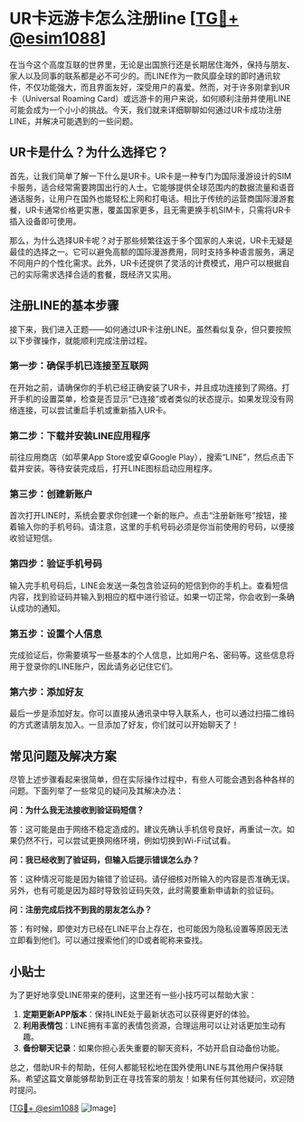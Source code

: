# UR卡远游卡怎么注册line [[TG💪+ @esim1088](https://t.me/s/esim1088)]

在当今这个高度互联的世界里，无论是出国旅行还是长期居住海外，保持与朋友、家人以及同事的联系都是必不可少的。而LINE作为一款风靡全球的即时通讯软件，不仅功能强大，而且界面友好，深受用户的喜爱。然而，对于许多刚拿到UR卡（Universal Roaming Card）或远游卡的用户来说，如何顺利注册并使用LINE可能会成为一个小小的挑战。今天，我们就来详细聊聊如何通过UR卡成功注册LINE，并解决可能遇到的一些问题。

## UR卡是什么？为什么选择它？

首先，让我们简单了解一下什么是UR卡。UR卡是一种专门为国际漫游设计的SIM卡服务，适合经常需要跨国出行的人士。它能够提供全球范围内的数据流量和语音通话服务，让用户在国外也能轻松上网和打电话。相比于传统的运营商国际漫游套餐，UR卡通常价格更实惠，覆盖国家更多，且无需更换手机SIM卡，只需将UR卡插入设备即可使用。

那么，为什么选择UR卡呢？对于那些频繁往返于多个国家的人来说，UR卡无疑是最佳的选择之一。它可以避免高额的国际漫游费用，同时支持多种语言服务，满足不同用户的个性化需求。此外，UR卡还提供了灵活的计费模式，用户可以根据自己的实际需求选择合适的套餐，既经济又实用。

## 注册LINE的基本步骤

接下来，我们进入正题——如何通过UR卡注册LINE。虽然看似复杂，但只要按照以下步骤操作，就能顺利完成注册过程。

### 第一步：确保手机已连接至互联网

在开始之前，请确保你的手机已经正确安装了UR卡，并且成功连接到了网络。打开手机的设置菜单，检查是否显示“已连接”或者类似的状态提示。如果发现没有网络连接，可以尝试重启手机或重新插入UR卡。

### 第二步：下载并安装LINE应用程序

前往应用商店（如苹果App Store或安卓Google Play），搜索“LINE”，然后点击下载并安装。等待安装完成后，打开LINE图标启动应用程序。

### 第三步：创建新账户

首次打开LINE时，系统会要求你创建一个新的账户。点击“注册新账号”按钮，接着输入你的手机号码。请注意，这里的手机号码必须是你当前使用的号码，以便接收验证短信。

### 第四步：验证手机号码

输入完手机号码后，LINE会发送一条包含验证码的短信到你的手机上。查看短信内容，找到验证码并输入到相应的框中进行验证。如果一切正常，你会收到一条确认成功的通知。

### 第五步：设置个人信息

完成验证后，你需要填写一些基本的个人信息，比如用户名、密码等。这些信息将用于登录你的LINE账户，因此请务必记住它们。

### 第六步：添加好友

最后一步是添加好友。你可以直接从通讯录中导入联系人，也可以通过扫描二维码的方式邀请朋友加入。一旦添加了好友，你们就可以开始聊天了！

## 常见问题及解决方案

尽管上述步骤看起来很简单，但在实际操作过程中，有些人可能会遇到各种各样的问题。下面列举了一些常见的疑问及其解决办法：

**问：为什么我无法接收到验证码短信？**

答：这可能是由于网络不稳定造成的。建议先确认手机信号良好，再重试一次。如果仍然不行，可以尝试更换网络环境，例如切换到Wi-Fi试试看。

**问：我已经收到了验证码，但输入后提示错误怎么办？**

答：这种情况可能是因为输错了验证码。请仔细核对所输入的内容是否准确无误。另外，也有可能是因为超时导致验证码失效，此时需要重新申请新的验证码。

**问：注册完成后找不到我的朋友怎么办？**

答：有时候，即使对方已经在LINE平台上存在，也可能因为隐私设置等原因无法立即看到他们。可以通过搜索他们的ID或者昵称来查找。

## 小贴士

为了更好地享受LINE带来的便利，这里还有一些小技巧可以帮助大家：

1. **定期更新APP版本**：保持LINE处于最新状态可以获得更好的体验。
2. **利用表情包**：LINE拥有丰富的表情包资源，合理运用可以让对话更加生动有趣。
3. **备份聊天记录**：如果你担心丢失重要的聊天资料，不妨开启自动备份功能。

总之，借助UR卡的帮助，任何人都能轻松地在国外使用LINE与其他用户保持联系。希望这篇文章能够帮助到正在寻找答案的朋友！如果有任何其他疑问，欢迎随时提问。

[[TG💪+ @esim1088](https://t.me/s/esim1088) ![Image](https://i.postimg.cc/4NQfJmqS/Snipaste-2025-05-13-00-14-12.png)]